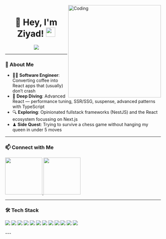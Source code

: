 <!-- New GIF on the right -->
<img align="right" alt="Coding" width="300" src="https://media.giphy.com/media/v1.Y2lkPTc5MGI3NjExdGlnbjhhbGtnYm5rbWdtdHBwYnVsaXR3c29ncjNpaHR2bHF2M2ZkcyZlcD12MV9naWZzX3NlYXJjaCZjdD1n/ZVik7pBtu9dNS/giphy.gif" />



<h1 align="center">
  👋 Hey, I'm Ziyad!
  <img src="https://media.giphy.com/media/hvRJCLFzcasrR4ia7z/giphy.gif" width="30">
</h1>

<p align="center">
  <a href="https://github.com/DenverCoder1/readme-typing-svg">
    <img src="https://readme-typing-svg.herokuapp.com?font=JetBrains+Mono&weight=600&size=26&pause=800&color=00C4B4&center=true&vCenter=true&width=600&height=50&lines=Software+Engineer;Turning+Ideas+into+Reality;Problem+Solver;Deep+Work+Advocate" />
  </a>
</p>

---

### 🚀 About Me
- 👨‍💻 **Software Engineer**: Converting coffee into React apps that (usually) don’t crash 
- 🧠 **Deep Diving**: Advanced React — performance tuning, SSR/SSG, suspense, advanced patterns with TypeScript   
- 🔍 **Exploring**: Opinionated fullstack frameworks (NestJS) and the React ecosystem focussing on Next.js
- ♟ **Side Quest**: Trying to survive a chess game without hanging my queen in under 5 moves 

---

### 📫 Connect with Me
<p align="left">
  <a href="https://linkedin.com/in/ziyad-hasen" target="_blank">
    <img src="https://img.shields.io/badge/LinkedIn-0077B5?style=flat-square&logo=linkedin&logoColor=white" width="120" />
  </a>
  <a href="https://t.me/ziyad_hasen" target="_blank">
    <img src="https://img.shields.io/badge/Telegram-26A5E4?style=flat-square&logo=telegram&logoColor=white" width="120" />
  </a>
</p>

---

### 🛠️ Tech Stack
<p align="left">
  <img src="https://img.shields.io/badge/HTML5-E34F26?style=for-the-badge&logo=html5&logoColor=white" />
  <img src="https://img.shields.io/badge/CSS3-1572B6?style=for-the-badge&logo=css3&logoColor=white" />
  <img src="https://img.shields.io/badge/JavaScript-F7DF1E?style=for-the-badge&logo=javascript&logoColor=black" />
  <img src="https://img.shields.io/badge/TypeScript-3178C6?style=for-the-badge&logo=typescript&logoColor=white" />
  <img src="https://img.shields.io/badge/React-20232A?style=for-the-badge&logo=react&logoColor=61DAFB" />
  <img src="https://img.shields.io/badge/Next.js-000000?style=for-the-badge&logo=next.js&logoColor=white" />
  <img src="https://img.shields.io/badge/Node.js-339933?style=for-the-badge&logo=node.js&logoColor=white" />
  <img src="https://img.shields.io/badge/Express-000000?style=for-the-badge&logo=express&logoColor=white" />
  <img src="https://img.shields.io/badge/MongoDB-47A248?style=for-the-badge&logo=mongodb&logoColor=white" />
  <img src="https://img.shields.io/badge/PostgreSQL-336791?style=for-the-badge&logo=postgresql&logoColor=white" />
  <img src="https://img.shields.io/badge/Git-F05032?style=for-the-badge&logo=git&logoColor=white" />
  <img src="https://img.shields.io/badge/Linux-FCC624?style=for-the-badge&logo=linux&logoColor=black" />
</p>
---

